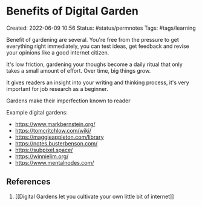# Benefits of Digital Garden
Created: 2022-06-09 10:56
Status: #status/permnotes 
Tags: #tags/learning 

Benefit of gardening are several. You're free from the pressure to get everything right immediately, you can test ideas, get feedback and revise your opinions like a good internet citizen.

It's low friction, gardening your thoughs become a daily ritual that only takes a small amount of effort. Over time, big things grow.

It gives readers an insight into your writing and thinking process, it's very important for job research as a beginner.

Gardens make their imperfection known to reader

Example digital gardens:
- https://www.markbernstein.org/
- https://tomcritchlow.com/wiki/ 
- https://maggieappleton.com/library
- https://notes.busterbenson.com/
- https://subpixel.space/
- https://winnielim.org/
- https://www.mentalnodes.com/

## References
1. [[Digital Gardens let you cultivate your own little bit of internet]]